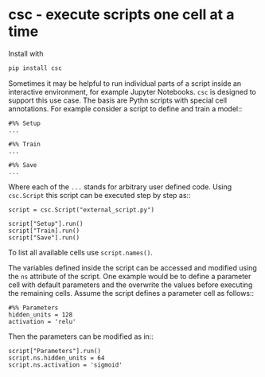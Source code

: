 # csc - execute scripts one cell at a time

Install with

```bash
pip install csc
```

Sometimes it may be helpful to run individual parts of a script inside an
interactive environment, for example Jupyter Notebooks. ``csc`` is designed to
support this use case. The basis are Pythn scripts with special cell
annotations. For example consider a script to define and train a model::

    #%% Setup
    ...

    #%% Train
    ...

    #%% Save
    ...

Where each of the ``...`` stands for arbitrary user defined code. Using
``csc.Script`` this script can be executed step by step as::

    script = csc.Script("external_script.py")

    script["Setup"].run()
    script["Train].run()
    script["Save"].run()

To list all available cells use ``script.names()``.

The variables defined inside the script can be accessed and modified using the
``ns`` attribute of the script. One example would be to define a parameter cell
with default parameters and the overwrite the values before executing the
remaining cells. Assume the script defines a parameter cell as follows::

    #%% Parameters
    hidden_units = 128
    activation = 'relu'

Then the parameters can be modified as in::

    script["Parameters"].run()
    script.ns.hidden_units = 64
    script.ns.activation = 'sigmoid'
